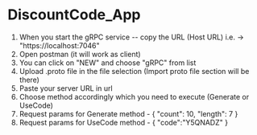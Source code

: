 # DiscountCode_App

1. When you start the gRPC service -- copy the URL (Host URL) i.e. -> "https://localhost:7046"
2. Open postman (it will work as client)
3. You can click on "NEW" and choose "gRPC" from list
4. Upload .proto file in the file selection (Import proto file section will be there)
5. Paste your server URL in url
6. Choose method accordingly which you need to execute (Generate or UseCode)
7. Request params for Generate method -
{
  "count": 10,
  "length": 7
}
8. Request params for UseCode method -
{
    "code":"Y5QNADZ"
}
   
